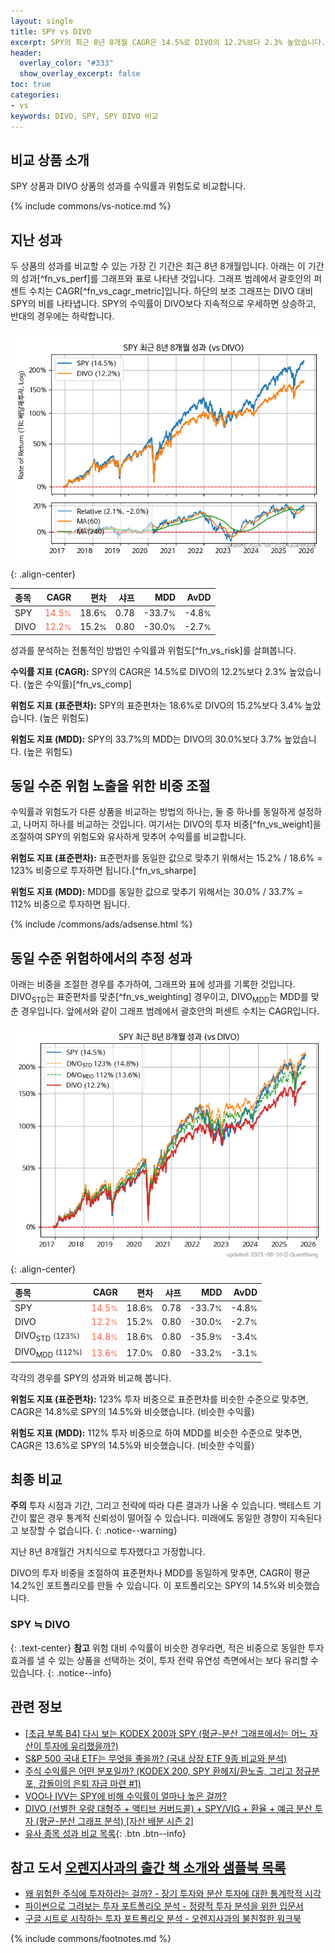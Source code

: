 ```yaml
---
layout: single
title: SPY vs DIVO
excerpt: SPY의 최근 8년 8개월 CAGR은 14.5%로 DIVO의 12.2%보다 2.3% 높았습니다.
header:
  overlay_color: "#333"
  show_overlay_excerpt: false
toc: true
categories:
- vs
keywords: DIVO, SPY, SPY DIVO 비교
---
```


## 비교 상품 소개


SPY 상품과 DIVO 상품의 성과를 수익률과 위험도로 비교합니다.





{% include commons/vs-notice.md %}

## 지난 성과

두 상품의 성과를 비교할 수 있는 가장 긴 기간은 최근 8년 8개월입니다. 아래는 이 기간의 성과[^fn_vs_perf]를 그래프와 표로 나타낸 것입니다.
그래프 범례에서 괄호안의 퍼센트 수치는 CAGR[^fn_vs_cagr_metric]입니다.
하단의 보조 그래프는 DIVO 대비 SPY의 비를 나타냅니다.
SPY의 수익률이 DIVO보다 지속적으로 우세하면 상승하고, 반대의 경우에는 하락합니다.

![SPY](/vs/images/spy-vs-divo_dual.png){: .align-center}

| **종목** | **CAGR** | **편차** | **샤프** | **MDD** | **AvDD** |
| :------------ | ------: | -----------: | -------: | ------: | -------: |
| SPY | <span style="color: tomato">14.5<small>%</small></span> | 18.6<small>%</small> | 0.78 | -33.7<small>%</small> | -4.8<small>%</small> |
| DIVO | <span style="color: tomato">12.2<small>%</small></span> | 15.2<small>%</small> | 0.80 | -30.0<small>%</small> | -2.7<small>%</small> |

<!-- more -->


성과를 분석하는 전통적인 방법인 수익률과 위험도[^fn_vs_risk]를 살펴봅니다.

**수익률 지표 (CAGR):** SPY의 CAGR은 14.5%로 DIVO의 12.2%보다 2.3% 높았습니다. (높은 수익률)[^fn_vs_comp]

**위험도 지표 (표준편차):** SPY의 표준편차는 18.6%로 DIVO의 15.2%보다 3.4% 높았습니다. (높은 위험도)

**위험도 지표 (MDD):** SPY의 33.7%의 MDD는 DIVO의 30.0%보다 3.7% 높았습니다. (높은 위험도)



## 동일 수준 위험 노출을 위한 비중 조절

수익률과 위험도가 다른 상품을 비교하는 방법의 하나는, 둘 중 하나를 동일하게 설정하고, 나머지 하나를 비교하는 것입니다.
여기서는 DIVO의 투자 비중[^fn_vs_weight]을 조절하여 SPY의 위험도와 유사하게 맞추어 수익률를 비교합니다.

**위험도 지표 (표준편차):** 표준편차를 동일한 값으로 맞추기 위해서는 15.2% / 18.6% = 123% 비중으로 투자하면 됩니다.[^fn_vs_sharpe]

**위험도 지표 (MDD):** MDD를 동일한 값으로 맞추기 위해서는 30.0% / 33.7% = 112% 비중으로 투자하면 됩니다.


{% include /commons/ads/adsense.html %}



## 동일 수준 위험하에서의 추정 성과

아래는 비중을 조절한 경우를 추가하여, 그래프와 표에 성과를 기록한 것입니다.
DIVO<sub>STD</sub>는 표준편차를 맞춘[^fn_vs_weighting] 경우이고, DIVO<sub>MDD</sub>는 MDD를 맞춘 경우입니다.
앞에서와 같이 그래프 범례에서 괄호안의 퍼센트 수치는 CAGR입니다.


![SPY](/vs/images/spy-vs-divo.png){: .align-center}



| **종목** | **CAGR** | **편차** | **샤프** | **MDD** | **AvDD** |
| :------------ | ------: | -----------: | -------: | ------: | -------: |
| SPY | <span style="color: tomato">14.5<small>%</small></span> | 18.6<small>%</small> | 0.78 | -33.7<small>%</small> | -4.8<small>%</small> |
| DIVO | <span style="color: tomato">12.2<small>%</small></span> | 15.2<small>%</small> | 0.80 | -30.0<small>%</small> | -2.7<small>%</small> |
| DIVO<sub>STD</sub> <small>(123%)</small> | <span style="color: tomato">14.8<small>%</small></span> | 18.6<small>%</small> | 0.80 | -35.9<small>%</small> | -3.4<small>%</small> |
| DIVO<sub>MDD</sub> <small>(112%)</small> | <span style="color: tomato">13.6<small>%</small></span> | 17.0<small>%</small> | 0.80 | -33.2<small>%</small> | -3.1<small>%</small> |



각각의 경우를 SPY의 성과와 비교해 봅니다.

**위험도 지표 (표준편차):** 123% 투자 비중으로 표준편차를 비슷한 수준으로 맞추면, CAGR은 14.8%로 SPY의 14.5%와 비슷했습니다. (비슷한 수익률)

**위험도 지표 (MDD):** 112% 투자 비중으로 하여 MDD를 비슷한 수준으로 맞추면, CAGR은 13.6%로 SPY의 14.5%와 비슷했습니다. (비슷한 수익률)




## 최종 비교

**주의** 투자 시점과 기간, 그리고 전략에 따라 다른 결과가 나올 수 있습니다. 백테스트 기간이 짧은 경우 통계적 신뢰성이 떨어질 수 있습니다. 미래에도 동일한 경향이 지속된다고 보장할 수 없습니다.
{: .notice--warning}

지난 8년 8개월간 거치식으로 투자했다고 가정합니다.

DIVO의 투자 비중을 조절하여 표준편차나 MDD를 동일하게 맞추면, CAGR이 평균 14.2%인 포트폴리오를 만들 수 있습니다.
이 포트폴리오는 SPY의 14.5%와 비슷했습니다.

### SPY ≒ DIVO
{: .text-center}
**참고** 위험 대비 수익률이 비슷한 경우라면, 적은 비중으로 동일한 투자 효과를 낼 수 있는 상품을 선택하는 것이, 투자 전략 유연성 측면에서는 보다 유리할 수 있습니다.
{: .notice--info}


## 관련 정보

- [[초급 부록 B4] 다시 보는 KODEX 200과 SPY (평균-분산 그래프에서는 어느 자산이 투자에 유리했을까?)](https://kongdori.tistory.com/398)
- [S&P 500 국내 ETF는 무엇을 좋을까? (국내 상장 ETF 9종 비교와 분석)](https://kongdori.tistory.com/309)
- [주식 수익률은 어떤 분포일까? (KODEX 200, SPY 환헤지/환노출, 그리고 정규분포, 갑돌이의 은퇴 자금 마련 #1)](https://kongdori.tistory.com/220)
- [VOO나 IVV는 SPY에 비해 수익률이 얼마나 높은 걸까?](https://kongdori.tistory.com/53)
- [DIVO (선별한 우량 대형주 + 액티브 커버드콜) + SPY/VIG + 환율 + 예금 분산 투자 (평균-분산 그래프 분석) [자산 배분 시즌 2]](https://m.blog.naver.com/onuri2005/223931263706)
- [유사 종목 성과 비교 목록](/vs/){: .btn .btn--info}


## 참고 도서 [오렌지사과의 출간 책 소개와 샘플북 목록](https://kongdori.tistory.com/691)

- [왜 위험한 주식에 투자하라는 걸까? - 장기 투자와 분산 투자에 대한 통계학적 시각](https://kongdori.tistory.com/421)
- [파이썬으로 그려보는 투자 포트폴리오 분석  - 정량적 투자 분석을 위한 입문서](https://kongdori.tistory.com/643)
- [구글 시트로 시작하는 투자 포트폴리오 분석 - 오렌지사과의 불친절한 워크북](https://kongdori.tistory.com/449)

{% include commons/footnotes.md %}